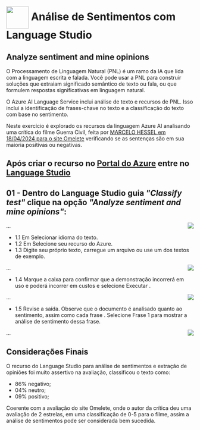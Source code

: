 <h1>
    <a href="https://www.dio.me/">
     <img align="center" width="60px" src="https://hermes.dio.me/lab_projects/badges/dc92e499-6ec6-4c82-af3f-00c40538ca80.png"></a>
    <span> 
Análise de Sentimentos com Language Studio </span>
</h1>

## Analyze sentiment and mine opinions
O Processamento de Linguagem Natural (PNL) é um ramo da IA ​​que lida com a linguagem escrita e falada. Você pode usar a PNL para construir soluções que extraiam significado semântico de texto ou fala, ou que formulem respostas significativas em linguagem natural.

O Azure AI Language Service inclui análise de texto e recursos de PNL. Isso inclui a identificação de frases-chave no texto e a classificação do texto com base no sentimento.

Neste exercício é explorado os recursos da linguagem Azure AI analisando uma crítica do filme Guerra Civil, feita por [MARCELO HESSEL em 18/04/2024 para o site Omelete](https://www.omelete.com.br/filmes/criticas/guerra-civil-filme-critica) verificando se as sentenças são em sua maioria positivas ou negativas.

## Após criar o recurso no [Portal do Azure](https://portal.azure.com) entre no [Language Studio](https://language.cognitive.azure.com)

## 01 - Dentro do Language Studio guia *"Classify test"* clique na opção *"Analyze sentiment and mine opinions"*:   
<img align="right" src="https://github.com/lucasdechiara/DIO-Microsoft-Azure-AI-Fundamentals/blob/main/imagens/DP03%20-%20An%C3%A1lise%20de%20sentimentos/01.png" width=""/> 

...
- 1.1 Em Selecionar idioma do texto.
- 1.2 Em Selecione seu recurso do Azure.
- 1.3 Digite seu próprio texto, carregue um arquivo ou use um dos textos de exemplo.

<img align="right" src="https://github.com/lucasdechiara/DIO-Microsoft-Azure-AI-Fundamentals/blob/main/imagens/DP03%20-%20An%C3%A1lise%20de%20sentimentos/02.png" width=""/> 

...
- 1.4 Marque a caixa para confirmar que a demonstração incorrerá em uso e poderá incorrer em custos e selecione Executar .

<img align="right" src="https://github.com/lucasdechiara/DIO-Microsoft-Azure-AI-Fundamentals/blob/main/imagens/DP03%20-%20An%C3%A1lise%20de%20sentimentos/03.png" width=""/>

...
- 1.5 Revise a saída. Observe que o documento é analisado quanto ao sentimento, assim como cada frase . Selecione Frase 1 para mostrar a análise de sentimento dessa frase.

<img align="right" src="https://github.com/lucasdechiara/DIO-Microsoft-Azure-AI-Fundamentals/blob/main/imagens/DP03%20-%20An%C3%A1lise%20de%20sentimentos/04.png" width=""/> 
  
...

## Considerações Finais  

O recurso do Language Studio para análise de sentimentos e extração de opiniões foi muito assertivo na avaliação, classificou o texto como:
- 86% negativo;
- 04% neutro;
- 09% positivo;
  
Coerente com a avaliação do site Omelete, onde o autor da crítica deu uma avaliação de 2 estrelas, em uma classificação de 0-5 para o filme, assim a análise de sentimentos pode ser considerada bem sucedida.

